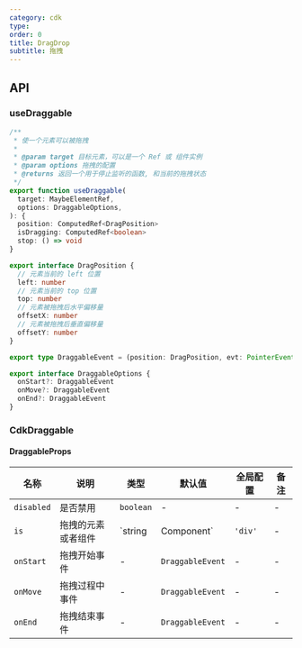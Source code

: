 ```yaml
---
category: cdk
type: 
order: 0
title: DragDrop
subtitle: 拖拽
---
```


## API

### useDraggable

```ts
/**
 * 使一个元素可以被拖拽
 * 
 * @param target 目标元素，可以是一个 Ref 或 组件实例
 * @param options 拖拽的配置
 * @returns 返回一个用于停止监听的函数, 和当前的拖拽状态
 */
export function useDraggable(
  target: MaybeElementRef,
  options: DraggableOptions,
): {
  position: ComputedRef<DragPosition>
  isDragging: ComputedRef<boolean>
  stop: () => void
}

export interface DragPosition {
  // 元素当前的 left 位置
  left: number
  // 元素当前的 top 位置
  top: number
  // 元素被拖拽后水平偏移量
  offsetX: number
  // 元素被拖拽后垂直偏移量
  offsetY: number
}

export type DraggableEvent = (position: DragPosition, evt: PointerEvent) => void

export interface DraggableOptions {
  onStart?: DraggableEvent
  onMove?: DraggableEvent
  onEnd?: DraggableEvent
}

```

### CdkDraggable

#### DraggableProps

| 名称 | 说明 | 类型  | 默认值 | 全局配置 | 备注 |
| --- | --- | --- | --- | --- | --- |
| `disabled` | 是否禁用  | `boolean` | - | - | - |
| `is` | 拖拽的元素或者组件 | `string | Component` | `'div'` | - | - |
| `onStart` | 拖拽开始事件  | - | `DraggableEvent` | - | - |
| `onMove` | 拖拽过程中事件  | - | `DraggableEvent` | - | - |
| `onEnd` | 拖拽结束事件  | - | `DraggableEvent` | - | - |
